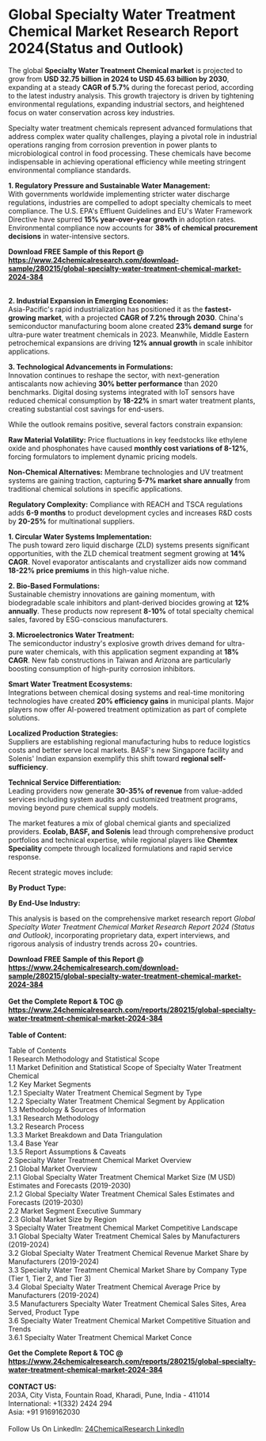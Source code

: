 <h1>Global Specialty Water Treatment Chemical Market Research Report 2024(Status and Outlook)</h1><p>The global <strong>Specialty Water Treatment Chemical market</strong> is projected to grow from <strong>USD 32.75 billion in 2024 to USD 45.63 billion by 2030</strong>, expanding at a steady <strong>CAGR of 5.7%</strong> during the forecast period, according to the latest industry analysis. This growth trajectory is driven by tightening environmental regulations, expanding industrial sectors, and heightened focus on water conservation across key industries.</p><p>Specialty water treatment chemicals represent advanced formulations that address complex water quality challenges, playing a pivotal role in industrial operations ranging from corrosion prevention in power plants to microbiological control in food processing. These chemicals have become indispensable in achieving operational efficiency while meeting stringent environmental compliance standards.</p><p><strong>1. Regulatory Pressure and Sustainable Water Management:</strong><br>
With governments worldwide implementing stricter water discharge regulations, industries are compelled to adopt specialty chemicals to meet compliance. The U.S. EPA's Effluent Guidelines and EU's Water Framework Directive have spurred <strong>15% year-over-year growth</strong> in adoption rates. Environmental compliance now accounts for <strong>38% of chemical procurement decisions</strong> in water-intensive sectors.</p><div><b>Download FREE Sample of this Report @ 
            <a href="https://www.24chemicalresearch.com/download-sample/280215/global-specialty-water-treatment-chemical-market-2024-384">
            https://www.24chemicalresearch.com/download-sample/280215/global-specialty-water-treatment-chemical-market-2024-384</a></b></div><br><p><strong>2. Industrial Expansion in Emerging Economies:</strong><br>
Asia-Pacific's rapid industrialization has positioned it as the <strong>fastest-growing market</strong>, with a projected <strong>CAGR of 7.2% through 2030</strong>. China's semiconductor manufacturing boom alone created <strong>23% demand surge</strong> for ultra-pure water treatment chemicals in 2023. Meanwhile, Middle Eastern petrochemical expansions are driving <strong>12% annual growth</strong> in scale inhibitor applications.</p><p><strong>3. Technological Advancements in Formulations:</strong><br>
Innovation continues to reshape the sector, with next-generation antiscalants now achieving <strong>30% better performance</strong> than 2020 benchmarks. Digital dosing systems integrated with IoT sensors have reduced chemical consumption by <strong>18-22%</strong> in smart water treatment plants, creating substantial cost savings for end-users.</p><p>While the outlook remains positive, several factors constrain expansion:</p><p><strong>Raw Material Volatility:</strong> Price fluctuations in key feedstocks like ethylene oxide and phosphonates have caused <strong>monthly cost variations of 8-12%</strong>, forcing formulators to implement dynamic pricing models.</p><p><strong>Non-Chemical Alternatives:</strong> Membrane technologies and UV treatment systems are gaining traction, capturing <strong>5-7% market share annually</strong> from traditional chemical solutions in specific applications.</p><p><strong>Regulatory Complexity:</strong> Compliance with REACH and TSCA regulations adds <strong>6-9 months</strong> to product development cycles and increases R&amp;D costs by <strong>20-25%</strong> for multinational suppliers.</p><p><strong>1. Circular Water Systems Implementation:</strong><br>
The push toward zero liquid discharge (ZLD) systems presents significant opportunities, with the ZLD chemical treatment segment growing at <strong>14% CAGR</strong>. Novel evaporator antiscalants and crystallizer aids now command <strong>18-22% price premiums</strong> in this high-value niche.</p><p><strong>2. Bio-Based Formulations:</strong><br>
Sustainable chemistry innovations are gaining momentum, with biodegradable scale inhibitors and plant-derived biocides growing at <strong>12% annually</strong>. These products now represent <strong>8-10%</strong> of total specialty chemical sales, favored by ESG-conscious manufacturers.</p><p><strong>3. Microelectronics Water Treatment:</strong><br>
The semiconductor industry's explosive growth drives demand for ultra-pure water chemicals, with this application segment expanding at <strong>18% CAGR</strong>. New fab constructions in Taiwan and Arizona are particularly boosting consumption of high-purity corrosion inhibitors.</p><p><strong>Smart Water Treatment Ecosystems:</strong><br>
	Integrations between chemical dosing systems and real-time monitoring technologies have created <strong>20% efficiency gains</strong> in municipal plants. Major players now offer AI-powered treatment optimization as part of complete solutions.</p><p><strong>Localized Production Strategies:</strong><br>
	Suppliers are establishing regional manufacturing hubs to reduce logistics costs and better serve local markets. BASF's new Singapore facility and Solenis' Indian expansion exemplify this shift toward <strong>regional self-sufficiency</strong>.</p><p><strong>Technical Service Differentiation:</strong><br>
	Leading providers now generate <strong>30-35% of revenue</strong> from value-added services including system audits and customized treatment programs, moving beyond pure chemical supply models.</p><p>The market features a mix of global chemical giants and specialized providers. <strong>Ecolab, BASF, and Solenis</strong> lead through comprehensive product portfolios and technical expertise, while regional players like <strong>Chemtex Speciality</strong> compete through localized formulations and rapid service response.</p><p>Recent strategic moves include:</p><p><strong>By Product Type:</strong></p><p><strong>By End-Use Industry:</strong></p><p>This analysis is based on the comprehensive market research report <em>Global Specialty Water Treatment Chemical Market Research Report 2024 (Status and Outlook)</em>, incorporating proprietary data, expert interviews, and rigorous analysis of industry trends across 20+ countries.</p><div><b>Download FREE Sample of this Report @ 
            <a href="https://www.24chemicalresearch.com/download-sample/280215/global-specialty-water-treatment-chemical-market-2024-384">
            https://www.24chemicalresearch.com/download-sample/280215/global-specialty-water-treatment-chemical-market-2024-384</a></b></div><br><div><b>Get the Complete Report & TOC @ 
            <a href="https://www.24chemicalresearch.com/reports/280215/global-specialty-water-treatment-chemical-market-2024-384">
            https://www.24chemicalresearch.com/reports/280215/global-specialty-water-treatment-chemical-market-2024-384</a></b></div><br>
            <b>Table of Content:</b><p>Table of Contents<br />
 1 Research Methodology and Statistical Scope<br />
 1.1 Market Definition and Statistical Scope of Specialty Water Treatment Chemical<br />
 1.2 Key Market Segments<br />
 1.2.1 Specialty Water Treatment Chemical Segment by Type<br />
 1.2.2 Specialty Water Treatment Chemical Segment by Application<br />
 1.3 Methodology & Sources of Information<br />
 1.3.1 Research Methodology<br />
 1.3.2 Research Process<br />
 1.3.3 Market Breakdown and Data Triangulation<br />
 1.3.4 Base Year<br />
 1.3.5 Report Assumptions & Caveats<br />
 2 Specialty Water Treatment Chemical Market Overview<br />
 2.1 Global Market Overview<br />
 2.1.1 Global Specialty Water Treatment Chemical Market Size (M USD) Estimates and Forecasts (2019-2030)<br />
 2.1.2 Global Specialty Water Treatment Chemical Sales Estimates and Forecasts (2019-2030)<br />
 2.2 Market Segment Executive Summary<br />
 2.3 Global Market Size by Region<br />
 3 Specialty Water Treatment Chemical Market Competitive Landscape<br />
 3.1 Global Specialty Water Treatment Chemical Sales by Manufacturers (2019-2024)<br />
 3.2 Global Specialty Water Treatment Chemical Revenue Market Share by Manufacturers (2019-2024)<br />
 3.3 Specialty Water Treatment Chemical Market Share by Company Type (Tier 1, Tier 2, and Tier 3)<br />
 3.4 Global Specialty Water Treatment Chemical Average Price by Manufacturers (2019-2024)<br />
 3.5 Manufacturers Specialty Water Treatment Chemical Sales Sites, Area Served, Product Type<br />
 3.6 Specialty Water Treatment Chemical Market Competitive Situation and Trends<br />
 3.6.1 Specialty Water Treatment Chemical Market Conce</p><div><b>Get the Complete Report & TOC @ 
            <a href="https://www.24chemicalresearch.com/reports/280215/global-specialty-water-treatment-chemical-market-2024-384">
            https://www.24chemicalresearch.com/reports/280215/global-specialty-water-treatment-chemical-market-2024-384</a></b></div><br><b>CONTACT US:</b><br>
            203A, City Vista, Fountain Road, Kharadi, Pune, India - 411014<br>
            International: +1(332) 2424 294<br>
            Asia: +91 9169162030 <br><br>
            Follow Us On LinkedIn: <a href="https://www.linkedin.com/company/24chemicalresearch/">24ChemicalResearch LinkedIn</a>